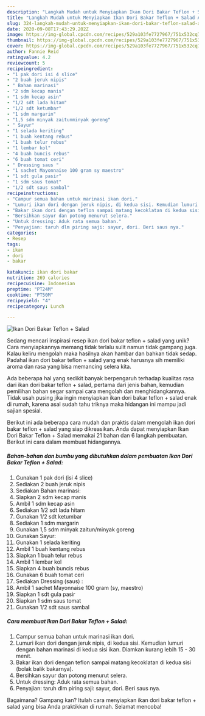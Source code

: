 ```yaml
---
description: "Langkah Mudah untuk Menyiapkan Ikan Dori Bakar Teflon + Salad Anti Gagal"
title: "Langkah Mudah untuk Menyiapkan Ikan Dori Bakar Teflon + Salad Anti Gagal"
slug: 324-langkah-mudah-untuk-menyiapkan-ikan-dori-bakar-teflon-salad-anti-gagal
date: 2020-09-08T17:43:29.202Z
image: https://img-global.cpcdn.com/recipes/529a103fe7727967/751x532cq70/ikan-dori-bakar-teflon-salad-foto-resep-utama.jpg
thumbnail: https://img-global.cpcdn.com/recipes/529a103fe7727967/751x532cq70/ikan-dori-bakar-teflon-salad-foto-resep-utama.jpg
cover: https://img-global.cpcdn.com/recipes/529a103fe7727967/751x532cq70/ikan-dori-bakar-teflon-salad-foto-resep-utama.jpg
author: Fannie Reid
ratingvalue: 4.2
reviewcount: 5
recipeingredient:
- "1 pak dori isi 4 slice"
- "2 buah jeruk nipis"
- " Bahan marinasi"
- "2 sdm kecap manis"
- "1 sdm kecap asin"
- "1/2 sdt lada hitam"
- "1/2 sdt ketumbar"
- "1 sdm margarin"
- "1,5 sdm minyak zaitunminyak goreng"
- " Sayur"
- "1 selada keriting"
- "1 buah kentang rebus"
- "1 buah telur rebus"
- "1 lembar kol"
- "4 buah buncis rebus"
- "6 buah tomat ceri"
- " Dressing saus "
- "1 sachet Mayonnaise 100 gram sy maestro"
- "1 sdt gula pasir"
- "1 sdm saus tomat"
- "1/2 sdt saus sambal"
recipeinstructions:
- "Campur semua bahan untuk marinasi ikan dori."
- "Lumuri ikan dori dengan jeruk nipis, di kedua sisi. Kemudian lumuri dengan bahan marinasi di kedua sisi ikan. Diamkan kurang lebih 15 - 30 menit."
- "Bakar ikan dori dengan teflon sampai matang kecoklatan di kedua sisi (bolak balik bakarnya)."
- "Bersihkan sayur dan potong menurut selera."
- "Untuk dressing: Aduk rata semua bahan."
- "Penyajian: taruh dlm piring saji: sayur, dori. Beri saus nya."
categories:
- Resep
tags:
- ikan
- dori
- bakar

katakunci: ikan dori bakar 
nutrition: 269 calories
recipecuisine: Indonesian
preptime: "PT24M"
cooktime: "PT50M"
recipeyield: "4"
recipecategory: Lunch

---
```



![Ikan Dori Bakar Teflon + Salad](https://img-global.cpcdn.com/recipes/529a103fe7727967/751x532cq70/ikan-dori-bakar-teflon-salad-foto-resep-utama.jpg)

Sedang mencari inspirasi resep ikan dori bakar teflon + salad yang unik? Cara menyiapkannya memang tidak terlalu sulit namun tidak gampang juga. Kalau keliru mengolah maka hasilnya akan hambar dan bahkan tidak sedap. Padahal ikan dori bakar teflon + salad yang enak harusnya sih memiliki aroma dan rasa yang bisa memancing selera kita.



Ada beberapa hal yang sedikit banyak berpengaruh terhadap kualitas rasa dari ikan dori bakar teflon + salad, pertama dari jenis bahan, kemudian pemilihan bahan segar sampai cara mengolah dan menghidangkannya. Tidak usah pusing jika ingin menyiapkan ikan dori bakar teflon + salad enak di rumah, karena asal sudah tahu triknya maka hidangan ini mampu jadi sajian spesial.


Berikut ini ada beberapa cara mudah dan praktis dalam mengolah ikan dori bakar teflon + salad yang siap dikreasikan. Anda dapat menyiapkan Ikan Dori Bakar Teflon + Salad memakai 21 bahan dan 6 langkah pembuatan. Berikut ini cara dalam membuat hidangannya.

<!--inarticleads1-->

##### Bahan-bahan dan bumbu yang dibutuhkan dalam pembuatan Ikan Dori Bakar Teflon + Salad:

1. Gunakan 1 pak dori (isi 4 slice)
1. Sediakan 2 buah jeruk nipis
1. Sediakan  Bahan marinasi:
1. Siapkan 2 sdm kecap manis
1. Ambil 1 sdm kecap asin
1. Sediakan 1/2 sdt lada hitam
1. Gunakan 1/2 sdt ketumbar
1. Sediakan 1 sdm margarin
1. Gunakan 1,5 sdm minyak zaitun/minyak goreng
1. Gunakan  Sayur:
1. Gunakan 1 selada keriting
1. Ambil 1 buah kentang rebus
1. Siapkan 1 buah telur rebus
1. Ambil 1 lembar kol
1. Siapkan 4 buah buncis rebus
1. Gunakan 6 buah tomat ceri
1. Sediakan  Dressing (saus) :
1. Ambil 1 sachet Mayonnaise 100 gram (sy, maestro)
1. Siapkan 1 sdt gula pasir
1. Siapkan 1 sdm saus tomat
1. Gunakan 1/2 sdt saus sambal




<!--inarticleads2-->

##### Cara membuat Ikan Dori Bakar Teflon + Salad:

1. Campur semua bahan untuk marinasi ikan dori.
1. Lumuri ikan dori dengan jeruk nipis, di kedua sisi. Kemudian lumuri dengan bahan marinasi di kedua sisi ikan. Diamkan kurang lebih 15 - 30 menit.
1. Bakar ikan dori dengan teflon sampai matang kecoklatan di kedua sisi (bolak balik bakarnya).
1. Bersihkan sayur dan potong menurut selera.
1. Untuk dressing: Aduk rata semua bahan.
1. Penyajian: taruh dlm piring saji: sayur, dori. Beri saus nya.




Bagaimana? Gampang kan? Itulah cara menyiapkan ikan dori bakar teflon + salad yang bisa Anda praktikkan di rumah. Selamat mencoba!
